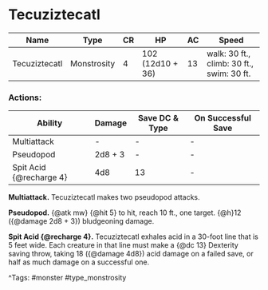 # Tecuziztecatl

| Name | Type | CR | HP | AC | Speed |
|------|------|----|----|----|-------|
| Tecuziztecatl | Monstrosity | 4 | 102 (12d10 + 36) | 13 | walk: 30 ft., climb: 30 ft., swim: 30 ft. |

### Actions:

| Ability | Damage | Save DC & Type | On Successful Save |
|---------|--------|----------------|--------------------|
| Multiattack | - | - | - |
| Pseudopod | 2d8 + 3 | - | - |
| Spit Acid {@recharge 4} | 4d8 | 13 | - |


**Multiattack.** Tecuziztecatl makes two pseudopod attacks.

**Pseudopod.** {@atk mw} {@hit 5} to hit, reach 10 ft., one target. {@h}12 ({@damage 2d8 + 3}) bludgeoning damage.

**Spit Acid {@recharge 4}.** Tecuziztecatl exhales acid in a 30-foot line that is 5 feet wide. Each creature in that line must make a {@dc 13} Dexterity saving throw, taking 18 ({@damage 4d8}) acid damage on a failed save, or half as much damage on a successful one.

^Tags: #monster #type_monstrosity